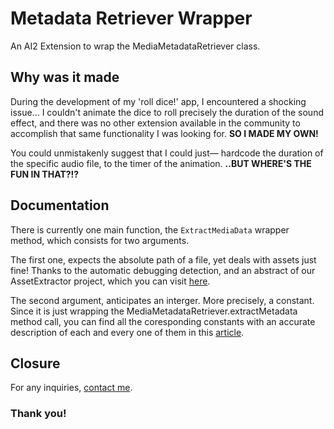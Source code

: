 # Metadata Retriever Wrapper

An AI2 Extension to wrap the MediaMetadataRetriever class.

## Why was it made

During the development of my 'roll dice!' app, I encountered a shocking issue... I couldn't animate the dice to roll precisely the duration of the sound effect, and there was no other extension available in the community to accomplish that same functionality I was looking for. **SO I MADE MY OWN!**

You could unmistakenly suggest that I could just— hardcode the duration of the specific audio file, to the timer of the animation. **..BUT WHERE'S THE FUN IN THAT?!?**

## Documentation

There is currently one main function, the `ExtractMediaData` wrapper method, which consists for two arguments.

The first one, expects the absolute path of a file, yet deals with assets just fine! Thanks to the automatic debugging detection, and an abstract of our AssetExtractor project, which you can visit [here](https://github.com/Brillianware/AssetExtractor/).

The second argument, anticipates an interger. More precisely, a constant. Since it is just wrapping the MediaMetadataRetriever.extractMetadata method call, you can find all the coresponding constants with an accurate description of each and every one of them in this [article](https://developer.android.com/reference/android/media/MediaMetadataRetriever#constants_1).

## Closure

For any inquiries, [contact me](https://github.com/Brillianware).

### Thank you!

